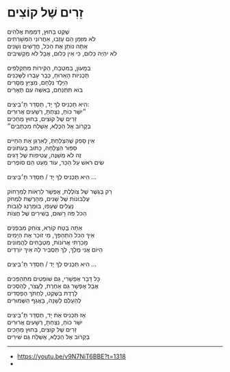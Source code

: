 # זֵרִים שֶׁל קוֹצִים

שֶׁקֶט בַּחוּץ, דִּמְמַת אֱלֹהִים\
לֹא מִזְּמַן הֵם עָזְבוּ, אַחֲרוֹנֵי הַמְּשָׁרְתִים\
אַתָּה נוֹתֵן אֶת הַכֹּל, חֳדָשִׁים וְשָׁנִים\
לֹא יִהְיֶה כְּלוּם, כִּי אֵין כְּלוּם, אֲבָל לֹא מַקְשִׁיבִים\
\
בְּמָעוֹן, בַּמִּטְבָּח, הַקִּירוֹת מִתְקַלְּפִים\
תָּכְנִיּוֹת הָאֵרוּחַ, כְּבָר עָבְרוּ לַשְּׁכֵנִים\
הַיֶּלֶד נִלְחָם, מְצַיֵּץ מְסָרִים\
בּוֹא תִּתְנַחֵם, בְּאִשָּׁה עִם תְּאָרִים\
\
הִיא תַּכְנִיס לְךָ יָד, תְּסַדֵּר תָּ׳בֵּיצִים:\
״יִשַּׁר כּוֹחַ, נִצַּחְתָּ, רְשָׁעִים אֲרוּרִים\
זֵרִים שֶׁל קוֹצִים, בַּחוּץ מְחַכִּים\
בְּקָרוֹב אֶל הַכֶּלֶא, אֶשְׁלַח מִכְתָּבִים״\
\
אֵין סָפֵק שֶׁהִצְלַחְתְּ, לְאַרְגֵּן אֶת הַחַיִּים\
סִפּוּר הַצְלָחָה, כָּתוּב בָּעִתּוֹנִים\
זֶה לֹא מְשַׁנֶּה, עֲטִיפוֹת שֶׁל דָּגִים\
שִׂים רֹאשׁ עַל הַכַּר, עוֹד מְעַט הֵם סוֹפְרִים\
\
הִיא תַּכְנִיס לְךָ יָד / תְּסַדֵּר תָּ׳בֵּיצִים …\
\
רַק בְּגֶשֶׁר שֶׁל צוֹלֶלֶת, אֶפְשָׁר לִרְאוֹת לְמֵרָחוֹק\
עֶלְבּוֹנוֹת שֶׁל שָׁנִים, מֵהָרֶשֶׁת לִמְחֹק\
נַעֲלִים שֶׁעָפוּ, בּוּמֵרַנְגּ לַגַּבּוֹת\
הַכֹּל פֹּה רָשׁוּם, בְּשִׁירִים שֶׁל חֲצוֹת\
\
אַתָּה בֶּטַח קוֹרֵא, צוֹחֵק מִבִּפְנִים\
אֵיךְ הַכֹּל הִתְהַפֵּךְ, מִי זוֹכֵר אֶת הַיָּמִים\
מָכַרְתִּי אֲרוֹנוֹת, מִטְבָּחִים לַהֲמוֹנִים\
הַיּוֹם אֲנִי מֶלֶךְ, לֵךְ תַּסְבִּיר לָהּ אֵיךְ יוֹרְדִים\
\
הִיא תַּכְנִיס לְךָ יָד / תְּסַדֵּר תָּ׳בֵּיצִים ...\
\
כָּל דָּבָר אֶפְשָׁרִי, גַּם שׁוֹפְטִים מִתְהַפְּכִים\
אֲבָל אֶפְשָׁר גַּם אַחֶרֶת, לַעֲצֹר, לְהַסְכִּים\
לָרֶדֶת בְּשֶׁקֶט, לַחְתֹּךְ הֶפְסֵדִים\
לְהֵעָלֵם לְשָׁנָה, בָּאֲגַף הַשְּׁמוּרִים\
\
אָז תַּכְנִיס אֶת יָד, תְּסַדֵּר תָּ׳בֵּיצִים\
יִשַּׁר כּוֹחַ, נִצַּחְתָּ, רְשָׁעִים אֲרוּרִים\
זֵרִים שֶׁל קוֹצִים, בַּחוּץ מְחַכִּים\
בְּקָרוֹב אֶל הַכֶּלֶא, אֶשְׁלַח גַּם שִׁירִים

---
- https://youtu.be/v9N7NiT6BBE?t=1318
- 
